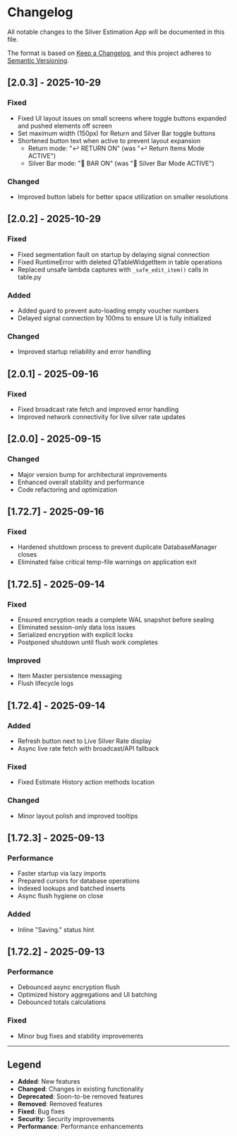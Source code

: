 # Changelog

All notable changes to the Silver Estimation App will be documented in this file.

The format is based on [Keep a Changelog](https://keepachangelog.com/en/1.0.0/),
and this project adheres to [Semantic Versioning](https://semver.org/spec/v2.0.0.html).

## [2.0.3] - 2025-10-29

### Fixed
- Fixed UI layout issues on small screens where toggle buttons expanded and pushed elements off screen
- Set maximum width (150px) for Return and Silver Bar toggle buttons
- Shortened button text when active to prevent layout expansion
  - Return mode: "↩ RETURN ON" (was "↩ Return Items Mode ACTIVE")
  - Silver Bar mode: "🥈 BAR ON" (was "🥈 Silver Bar Mode ACTIVE")

### Changed
- Improved button labels for better space utilization on smaller resolutions

## [2.0.2] - 2025-10-29

### Fixed
- Fixed segmentation fault on startup by delaying signal connection
- Fixed RuntimeError with deleted QTableWidgetItem in table operations
- Replaced unsafe lambda captures with `_safe_edit_item()` calls in table.py

### Added
- Added guard to prevent auto-loading empty voucher numbers
- Delayed signal connection by 100ms to ensure UI is fully initialized

### Changed
- Improved startup reliability and error handling

## [2.0.1] - 2025-09-16

### Fixed
- Fixed broadcast rate fetch and improved error handling
- Improved network connectivity for live silver rate updates

## [2.0.0] - 2025-09-15

### Changed
- Major version bump for architectural improvements
- Enhanced overall stability and performance
- Code refactoring and optimization

## [1.72.7] - 2025-09-16

### Fixed
- Hardened shutdown process to prevent duplicate DatabaseManager closes
- Eliminated false critical temp-file warnings on application exit

## [1.72.5] - 2025-09-14

### Fixed
- Ensured encryption reads a complete WAL snapshot before sealing
- Eliminated session-only data loss issues
- Serialized encryption with explicit locks
- Postponed shutdown until flush work completes

### Improved
- Item Master persistence messaging
- Flush lifecycle logs

## [1.72.4] - 2025-09-14

### Added
- Refresh button next to Live Silver Rate display
- Async live rate fetch with broadcast/API fallback

### Fixed
- Fixed Estimate History action methods location

### Changed
- Minor layout polish and improved tooltips

## [1.72.3] - 2025-09-13

### Performance
- Faster startup via lazy imports
- Prepared cursors for database operations
- Indexed lookups and batched inserts
- Async flush hygiene on close

### Added
- Inline "Saving." status hint

## [1.72.2] - 2025-09-13

### Performance
- Debounced async encryption flush
- Optimized history aggregations and UI batching
- Debounced totals calculations

### Fixed
- Minor bug fixes and stability improvements

---

## Legend

- **Added**: New features
- **Changed**: Changes in existing functionality
- **Deprecated**: Soon-to-be removed features
- **Removed**: Removed features
- **Fixed**: Bug fixes
- **Security**: Security improvements
- **Performance**: Performance enhancements
